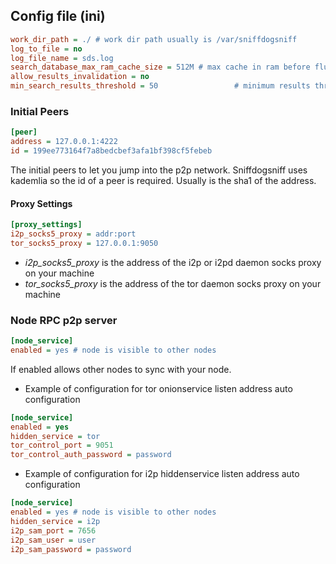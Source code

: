 ## Config file (ini)

```ini
work_dir_path = ./ # work dir path usually is /var/sniffdogsniff
log_to_file = no
log_file_name = sds.log
search_database_max_ram_cache_size = 512M # max cache in ram before flush to disk
allow_results_invalidation = no 
min_search_results_threshold = 50                 # minimum results threshold for sds to search on other engines (if there is no 50 results found in the database then sds search on centralized engines)
```

### Initial Peers
```ini
[peer]
address = 127.0.0.1:4222
id = 199ee773164f7a8bedcbef3afa1bf398cf5febeb
```
The initial peers to let you jump into the p2p network. Sniffdogsniff uses kademlia
so the id of a peer is required. Usually is the sha1 of the address.

#### Proxy Settings
```ini
[proxy_settings]
i2p_socks5_proxy = addr:port
tor_socks5_proxy = 127.0.0.1:9050
```

* *i2p_socks5_proxy* is the address of the i2p or i2pd daemon socks proxy on your machine
* *tor_socks5_proxy* is the address of the tor daemon socks proxy on your machine

### Node RPC p2p server
```ini
[node_service]
enabled = yes # node is visible to other nodes
```
If enabled allows other nodes to sync with your node.

* Example of configuration for tor onionservice listen address auto configuration
```ini
[node_service]
enabled = yes
hidden_service = tor
tor_control_port = 9051
tor_control_auth_password = password
```

* Example of configuration for i2p hiddenservice listen address auto configuration
```ini
[node_service]
enabled = yes # node is visible to other nodes
hidden_service = i2p
i2p_sam_port = 7656
i2p_sam_user = user
i2p_sam_password = password
```

